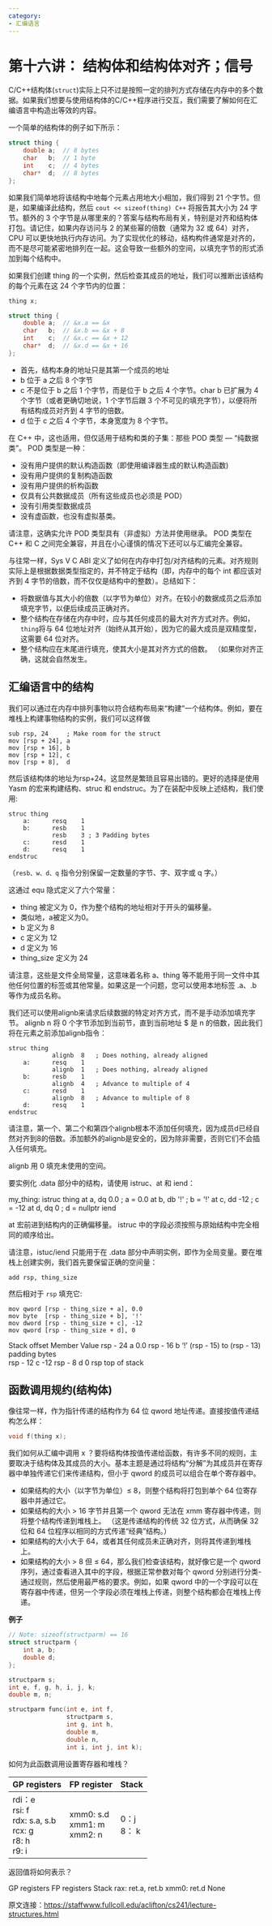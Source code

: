 ```yaml
---
category: 
- 汇编语言
---
```


# 第十六讲： 结构体和结构体对齐；信号

C/C++结构体(```struct```)实际上只不过是按照一定的排列方式存储在内存中的多个数据。如果我们想要与使用结构体的C/C++程序进行交互，我们需要了解如何在汇编语言中构造出等效的内容。

一个简单的结构体的例子如下所示：

```cpp
struct thing { 
    double a;  // 8 bytes
    char   b;  // 1 byte
    int    c;  // 4 bytes
    char*  d;  // 8 bytes    
};
```

如果我们简单地将该结构中地每个元素占用地大小相加，我们得到 21 个字节。但是，如果编译此结构，然后 ```cout << sizeof(thing) C++``` 将报告其大小为 24 字节。额外的 3 个字节是从哪里来的？答案与结构布局有关，特别是对齐和结构体打包。请记住，如果内存访问与 2 的某些幂的倍数（通常为 32 或 64）对齐，CPU 可以更快地执行内存访问。为了实现优化的移动，结构构件通常是对齐的，而不是尽可能紧密地排列在一起。这会导致一些额外的空间，以填充字节的形式添加到每个结构中。

如果我们创建 thing 的一个实例，然后检查其成员的地址，我们可以推断出该结构的每个元素在这 24 个字节内的位置：

```c
thing x;

struct thing { 
    double a;  // &x.a == &x
    char   b;  // &x.b == &x + 8
    int    c;  // &x.c == &x + 12
    char*  d;  // &x.d == &x + 16
};
```

- 首先，结构本身的地址只是其第一个成员的地址
- b 位于 a 之后 8 个字节
- c 不是位于 b 之后 1 个字节，而是位于 b 之后 4 个字节。char b 已扩展为 4 个字节（或者更确切地说，1 个字节后跟 3 个不可见的填充字节），以便将所有结构成员对齐到 4 字节的倍数。
- d 位于 c 之后 4 个字节，本身宽度为 8 个字节。

在 C++ 中，这也适用，但仅适用于结构和类的子集：那些 POD 类型 — “纯数据类”。 POD 类型是一种：
- 没有用户提供的默认构造函数（即使用编译器生成的默认构造函数)
- 没有用户提供的复制构造函数
- 没有用户提供的析构函数
- 仅具有公共数据成员（所有这些成员也必须是 POD）
- 没有引用类型数据成员
- 没有虚函数，也没有虚拟基类。
  
请注意，这确实允许 POD 类型具有（非虚拟）方法并使用继承。 POD 类型在 C++ 和 C 之间完全兼容，并且在小心谨慎的情况下还可以与汇编完全兼容。

与往常一样，Sys V C ABI 定义了如何在内存中打包/对齐结构的元素。对齐规则实际上是根据数据类型指定的，并不特定于结构（即，内存中的每个 int 都应该对齐到 4 字节的倍数，而不仅仅是结构中的整数）。总结如下：

- 将数据值与其大小的倍数（以字节为单位）对齐。在较小的数据成员之后添加填充字节，以便后续成员正确对齐。
- 整个结构在存储在内存中时，应与其任何成员的最大对齐方式对齐。例如，```thing```将与 64 位地址对齐（始终从其开始），因为它的最大成员是双精度型，这需要 64 位对齐。
- 整个结构应在末尾进行填充，使其大小是其对齐方式的倍数。 （如果你对齐正确，这就会自然发生。

## 汇编语言中的结构

我们可以通过在内存中排列事物以符合结构布局来“构建”一个结构体。例如，要在堆栈上构建事物结构的实例，我们可以这样做

```x86asm
sub rsp, 24     ; Make room for the struct 
mov [rsp + 24], a
mov [rsp + 16], b
mov [rsp + 12], c
mov [rsp + 8],  d
```

然后该结构体的地址为rsp+24。这显然是繁琐且容易出错的。更好的选择是使用 Yasm 的宏来构建结构、struc 和 endstruc。为了在装配中反映上述结构，我们使用:

```x86asm
struc thing
    a:      resq    1
    b:      resb    1
            resb    3 ; 3 Padding bytes
    c:      resd    1  
    d:      resq    1
endstruc
```

（```resb、w、d、q``` 指令分别保留一定数量的字节、字、双字或 q 字。）


这通过 equ 隐式定义了六个常量：

- thing 被定义为 0，作为整个结构的地址相对于开头的偏移量。
- 类似地，a被定义为0。
- b 定义为 8
- c 定义为 12
- d 定义为 16
- thing_size 定义为 24

请注意，这些是文件全局常量，这意味着名称 a、thing 等不能用于同一文件中其他任何位置的标签或其他常量。如果这是一个问题，您可以使用本地标签 .a、.b 等作为成员名称。

我们还可以使用alignb来请求后续数据的特定对齐方式，而不是手动添加填充字节。 alignb n 将 0 个字节添加到当前节，直到当前地址 $ 是 n 的倍数，因此我们将在元素之前添加alignb指令：

```x86asm
struc thing
            alignb  8   ; Does nothing, already aligned
    a:      resq    1
            alignb  1   ; Does nothing, already aligned
    b:      resb    1
            alignb  4   ; Advance to multiple of 4
    c:      resd    1 
            alignb  8   ; Advance to multiple of 8 
    d:      resq    1
endstruc
```

请注意，第一个、第二个和第四个alignb根本不添加任何填充，因为成员d已经自然对齐到8的倍数。添加额外的alignb是安全的，因为除非需要，否则它们不会插入任何填充。

alignb 用 0 填充未使用的空间。

要实例化 .data 部分中的结构，请使用 istruc、at 和 iend：

my_thing:   istruc thing
    at a,   dq      0.0     ; a = 0.0
    at b,   db      '!'     ; b = '!'
    at c,   dd      -12     ; c = -12
    at d,   dq      0       ; d = nullptr
iend

at 宏前进到结构内的正确偏移量。 istruc 中的字段必须按照与原始结构中完全相同的顺序给出。

请注意，istuc/iend 只能用于在 .data 部分中声明实例，即作为全局变量。要在堆栈上创建实例，我们首先要保留正确的空间量：

```x86asm
add rsp, thing_size
```

然后相对于 ```rsp``` 填充它:

```x86asm
mov qword [rsp - thing_size + a], 0.0
mov byte  [rsp - thing_size + b], '!'
mov dword [rsp - thing_size + c], -12
mov qword [rsp - thing_size + d], 0
```


Stack offset	Member	Value
rsp - 24	a	0.0
rsp - 16	b	‘!’
(rsp - 15) to (rsp - 13)	padding bytes	
rsp - 12	c	-12
rsp - 8	d	0
rsp	top of stack	

## 函数调用规约(结构体)

像往常一样，作为指针传递的结构作为 64 位 qword 地址传递。直接按值传递结构怎么样：

```cpp
void f(thing x);
```

我们如何从汇编中调用 x ？要将结构体按值传递给函数，有许多不同的规则，主要取决于结构体及其成员的大小。基本主题是通过将结构“分解”为其成员并在寄存器中单独传递它们来传递结构，但小于 qword 的成员可以组合在单个寄存器中。

- 如果结构的大小（以字节为单位）≤ 8，则整个结构将打包到单个 64 位寄存器中并通过它。
- 如果结构的大小 > 16 字节并且第一个 qword 无法在 xmm 寄存器中传递，则将整个结构传递到堆栈上。 （这是传递结构的传统 32 位方式，从而确保 32 位和 64 位程序以相同的方式传递“经典”结构。）
- 如果结构的大小大于 64，或者其任何成员未正确对齐，则将其传递到堆栈上。
- 如果结构的大小 > 8 但 ≤ 64，那么我们检查该结构，就好像它是一个 qword 序列，通过查看进入其中的字段，根据正常参数对每个 qword 分别进行分类- 通过规则，然后使用最严格的要求。例如，如果 qword 中的一个字段可以在寄存器中传递，但另一个字段必须在堆栈上传递，则整个结构都会在堆栈上传递。



**例子**
```c
// Note: sizeof(structparm) == 16
struct structparm {
    int a, b;
    double d;
};

structparm s;
int e, f, g, h, i, j, k;
double m, n;

structparm func(int e, int f, 
                structparm s, 
                int g, int h, 
                double m, 
                double n, 
                int i, int j, int k);
```

如何为此函数调用设置寄存器和堆栈？

|GP registers|FP register| Stack|
|--|--|--|
|rdi：e <br> rsi: f <br> rdx: s.a, s.b <br> rcx: g <br> r8: h <br> r9: i| xmm0: s.d <br> xmm1: m <br> xmm2: n| 0：j <br> 8： k|

返回值将如何表示？

GP registers	FP registers	Stack
rax: ret.a, ret.b	xmm0: ret.d	None



原文连接：https://staffwww.fullcoll.edu/aclifton/cs241/lecture-structures.html